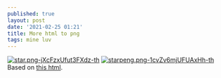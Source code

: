 ```yaml
---
published: true
layout: post
date: '2021-02-25 01:21'
title: More html to png
tags: mine luv 
---
```

[![star.png-jXcFzxUfut3FXdz-th](https://images.weserv.nl/?url=https://i.imgur.com/z8OzJpl.png)](https://images.weserv.nl/?url=https://i.imgur.com/XOJit4D.png) [![starpeng.png-1cvZv6mjUFUAxHh-th](https://images.weserv.nl/?url=https://i.imgur.com/WTnqx96.png)](https://images.weserv.nl/?url=https://i.imgur.com/EGZAuZH.png)  
Based on [this html](/videoTextTemplate4.htm).
